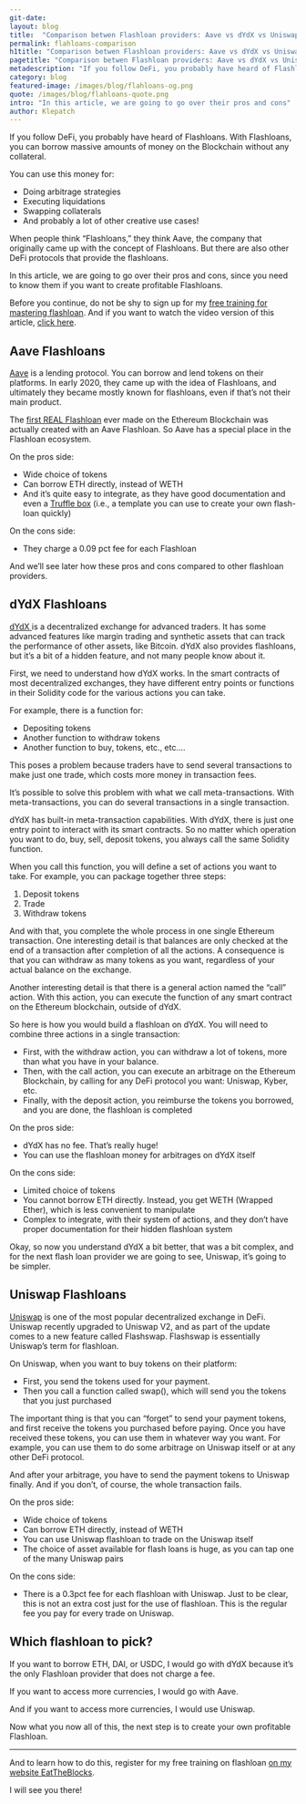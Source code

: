 ```yaml
---
git-date:
layout: blog
title:  "Comparison betwen Flashloan providers: Aave vs dYdX vs Uniswap"
permalink: flahloans-comparison
h1title: "Comparison betwen Flashloan providers: Aave vs dYdX vs Uniswap"
pagetitle: "Comparison betwen Flashloan providers: Aave vs dYdX vs Uniswap"
metadescription: "If you follow DeFi, you probably have heard of Flashloans. With Flashloans, you can borrow massive amounts of money on the Blockchain without any collateral"
category: blog
featured-image: /images/blog/flahloans-og.png
quote: /images/blog/flahloans-quote.png
intro: "In this article, we are going to go over their pros and cons"
author: Klepatch
---
```

If you follow DeFi, you probably have heard of Flashloans. With Flashloans, you can borrow massive amounts of money on the Blockchain without any collateral.

You can use this money for:
- Doing arbitrage strategies
- Executing liquidations
- Swapping collaterals
- And probably a lot of other creative use cases!

When people think “Flashloans,” they think Aave, the company that originally came up with the concept of Flashloans. But there are also other DeFi protocols that provide the flashloans.

In this article, we are going to go over their pros and cons, since you need to know them if you want to create profitable Flashloans.

Before you continue, do not be shy to sign up for my [free training for mastering flashloan](https://eattheblocks.com/flash). And if you want to watch the video version of this article, [click here](https://youtu.be/x145fp11zj0).

## Aave Flashloans
[Aave](https://Aave.com/) is a lending protocol. You can borrow and lend tokens on their platforms. In early 2020, they came up with the idea of Flashloans, and ultimately they became mostly known for flashloans, even if that’s not their main product.

The [first REAL Flashloan](https://twitter.com/CamiRusso/status/1218640871048056832) ever made on the Ethereum Blockchain was actually created with an Aave Flashloan. So Aave has a special place in the Flashloan ecosystem.

On the pros side:
- Wide choice of tokens
- Can borrow ETH directly, instead of WETH
- And it’s quite easy to integrate, as they have good documentation and even a [Truffle box](https://github.com/Aave/flashloan-box) (i.e., a template you can use to create your own flash-loan quickly)

On the cons side:
- They charge a 0.09 pct fee for each Flashloan

And we’ll see later how these pros and cons compared to other flashloan providers.

## dYdX Flashloans
[dYdX ](https://dYdX.exchange/)is a decentralized exchange for advanced traders. It has some advanced features like margin trading and synthetic assets that can track the performance of other assets, like Bitcoin.  dYdX also provides flashloans, but it’s a bit of a hidden feature, and not many people know about it.

First, we need to understand how dYdX works. In the smart contracts of most decentralized exchanges, they have different entry points or functions in their Solidity code for the various actions you can take.

For example, there is a function for:
- Depositing tokens
- Another function to withdraw tokens
- Another function to buy, tokens, etc., etc.…

This poses a problem because traders have to send several transactions to make just one trade, which costs more money in transaction fees.

It’s possible to solve this problem with what we call meta-transactions. With meta-transactions, you can do several transactions in a single transaction.

dYdX has built-in meta-transaction capabilities. With dYdX, there is just one entry point to interact with its smart contracts. So no matter which operation you want to do, buy, sell, deposit tokens, you always call the same Solidity function.

When you call this function, you will define a set of actions you want to take. For example, you can package together three steps:
1. Deposit tokens
2. Trade
3. Withdraw tokens

And with that, you complete the whole process in one single Ethereum transaction. One interesting detail is that balances are only checked at the end of a transaction after completion of all the actions. A consequence is that you can withdraw as many tokens as you want, regardless of your actual balance on the exchange.

Another interesting detail is that there is a general action named the “call” action. With this action, you can execute the function of any smart contract on the Ethereum blockchain, outside of dYdX.

So here is how you would build a flashloan on dYdX. You will need to combine three actions in a single transaction:
- First, with the withdraw action, you can withdraw a lot of tokens, more than what you have in your balance.
- Then, with the call action, you can execute an arbitrage on the Ethereum Blockchain, by calling for any DeFi protocol you want: Uniswap, Kyber, etc.
- Finally, with the deposit action, you reimburse the tokens you borrowed, and you are done, the flashloan is completed

On the pros side:
- dYdX has no fee. That’s really huge!
- You can use the flashloan money for arbitrages on dYdX itself

On the cons side:
- Limited choice of tokens
- You cannot borrow ETH directly. Instead, you get WETH (Wrapped Ether), which is less convenient to manipulate
- Complex to integrate, with their system of actions, and they don’t have proper documentation for their hidden flashloan system

Okay, so now you understand dYdX a bit better, that was a bit complex, and for the next flash loan provider we are going to see, Uniswap, it’s going to be simpler.

## Uniswap Flashloans
[Uniswap](https://uniswap.org/) is one of the most popular decentralized exchange in DeFi. Uniswap recently upgraded to Uniswap V2, and as part of the update comes to a new feature called Flashswap. Flashswap is essentially Uniswap’s term for flashloan.

On Uniswap, when you want to buy tokens on their platform:
- First, you send the tokens used for your payment.
- Then you call a function called swap(), which will send you the tokens that you just purchased

The important thing is that you can “forget” to send your payment tokens, and first receive the tokens you purchased before paying. Once you have received these tokens, you can use them in whatever way you want. For example, you can use them to do some arbitrage on Uniswap itself or at any other DeFi protocol.

And after your arbitrage, you have to send the payment tokens to Uniswap finally. And if you don’t, of course, the whole transaction fails.

On the pros side:
- Wide choice of tokens
- Can borrow ETH directly, instead of WETH
- You can use Uniswap flashloan to trade on the Uniswap itself
- The choice of asset available for flash loans is huge, as you can tap one of the many Uniswap pairs

On the cons side:
- There is a 0.3pct fee for each flashloan with Uniswap. Just to be clear, this is not an extra cost just for the use of flashloan. This is the regular fee you pay for every trade on Uniswap.

## Which flashloan to pick?

If you want to borrow ETH, DAI, or USDC, I would go with dYdX because it’s the only Flashloan provider that does not charge a fee.

If you want to access more currencies, I would go with Aave.

And if you want to access more currencies, I would use Uniswap.

Now what you now all of this, the next step is to create your own profitable Flashloan.

---
And to learn how to do this, register for my free training on flashloan [on my website EatTheBlocks](https://eattheblocks.com/flash).

I will see you there!
